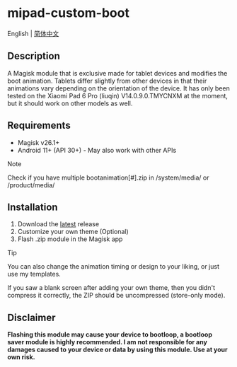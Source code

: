 # mipad-custom-boot
English | [简体中文](/README_zh_CN.md)

## Description
A Magisk module that is exclusive made for tablet devices and modifies the boot animation. Tablets differ slightly from other devices in that their animations vary depending on the orientation of the device. It has only been tested on the Xiaomi Pad 6 Pro (liuqin) V14.0.9.0.TMYCNXM at the moment, but it should work on other models as well.

## Requirements
- Magisk v26.1+
- Android 11+ (API 30+) - May also work with other APIs
> [!NOTE]
> Check if you have multiple bootanimation[#].zip in /system/media/ or /product/media/

## Installation
1. Download the [latest](https://github.com/G0246/mipad-custom-boot/releases/latest) release
2. Customize your own theme (Optional)
3. Flash .zip module in the Magisk app
> [!TIP]
> You can also change the animation timing or design to your liking, or just use my templates.
>
> If you saw a blank screen after adding your own theme, then you didn't compress it correctly, the ZIP should be uncompressed (store-only mode).

## Disclaimer
**Flashing this module may cause your device to bootloop, a bootloop saver module is highly recommended. I am not responsible for any damages caused to your device or data by using this module. Use at your own risk.**
